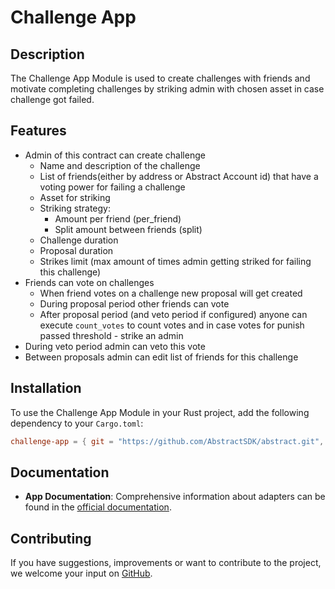 # Challenge App

## Description

The Challenge App Module is used to create challenges with friends and motivate completing challenges by striking admin with chosen asset in case challenge got failed.

## Features
- Admin of this contract can create challenge 
  - Name and description of the challenge
  - List of friends(either by address or Abstract Account id) that have a voting power for failing a challenge
  - Asset for striking
  - Striking strategy:
    - Amount per friend (per_friend)
    - Split amount between friends (split)
  - Challenge duration
  - Proposal duration
  - Strikes limit (max amount of times admin getting striked for failing this challenge)
- Friends can vote on challenges
  - When friend votes on a challenge new proposal will get created
  - During proposal period other friends can vote
  - After proposal period (and veto period if configured) anyone can execute `count_votes` to count votes and in case votes for punish passed threshold - strike an admin
- During veto period admin can veto this vote
- Between proposals admin can edit list of friends for this challenge

## Installation

To use the Challenge App Module in your Rust project, add the following dependency to your `Cargo.toml`:
```toml
challenge-app = { git = "https://github.com/AbstractSDK/abstract.git", tag = "v0.19.0", default-features = false }
```

## Documentation

- **App Documentation**: Comprehensive information about adapters can be found in the [official documentation](https://docs.abstract.money/3_framework/6_module_types.html#apps).

## Contributing

If you have suggestions, improvements or want to contribute to the project, we welcome your input on [GitHub](https://github.com/AbstractSDK/abstract).
